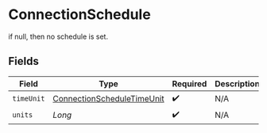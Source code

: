# ConnectionSchedule

if null, then no schedule is set.


## Fields

| Field                                                                           | Type                                                                            | Required                                                                        | Description                                                                     |
| ------------------------------------------------------------------------------- | ------------------------------------------------------------------------------- | ------------------------------------------------------------------------------- | ------------------------------------------------------------------------------- |
| `timeUnit`                                                                      | [ConnectionScheduleTimeUnit](../../models/shared/ConnectionScheduleTimeUnit.md) | :heavy_check_mark:                                                              | N/A                                                                             |
| `units`                                                                         | *Long*                                                                          | :heavy_check_mark:                                                              | N/A                                                                             |